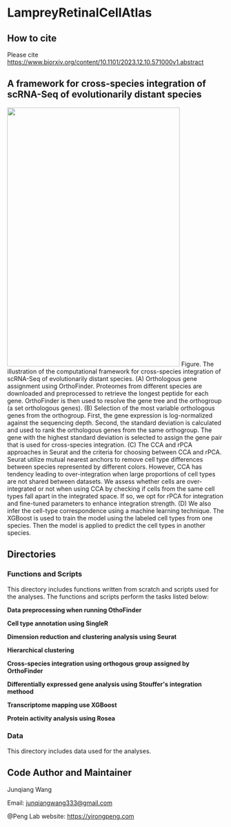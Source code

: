 # LampreyRetinalCellAtlas

## How to cite
Please cite https://www.biorxiv.org/content/10.1101/2023.12.10.571000v1.abstract

## A framework for cross-species integration of scRNA-Seq of evolutionarily distant species

<img src="/Illustrative_Figures/Figure_cross-species_integration_framework_v0.6.png" width="400" height="600">
Figure. The illustration of the computational framework for cross-species integration of scRNA-Seq of evolutionarily distant species. (A) Orthologous gene assignment using OrthoFinder. Proteomes from different species are downloaded and preprocessed to retrieve the longest peptide for each gene. OrthoFinder is then used to resolve the gene tree and the orthogroup (a set orthologous genes). (B) Selection of the most variable orthologous genes from the orthogroup. First, the gene expression is log-normalized against the sequencing depth. Second, the standard deviation is calculated and used to rank the orthologous genes from the same orthogroup. The gene with the highest standard deviation is selected to assign the gene pair that is used for cross-species integration. (C) The CCA and rPCA approaches in Seurat and the criteria for choosing between CCA and rPCA. Seurat utilize mutual nearest anchors to remove cell type differences between species represented by different colors. However, CCA has tendency leading to over-integration when large proportions of cell types are not shared between datasets. We assess whether cells are over-integrated or not when using CCA by checking if cells from the same cell types fall apart in the integrated space. If so, we opt for rPCA for integration and fine-tuned parameters to enhance integration strength. (D) We also infer the cell-type correspondence using a machine learning technique. The XGBoost is used to train the model using the labeled cell types from one species. Then the model is applied to predict the cell types in another species.

## Directories 
### Functions and Scripts
This directory includes functions written from scratch and scripts used for the analyses. The functions and scripts perform the tasks listed below:

**Data preprocessing when running OthoFinder**

**Cell type annotation using SingleR**

**Dimension reduction and clustering analysis using Seurat**

**Hierarchical clustering**

**Cross-species integration using orthogous group assigned by OrthoFinder**

**Differentially expressed gene analysis using Stouffer's integration methood**

**Transcriptome mapping use XGBoost**

**Protein activity analysis using Rosea**

### Data
This directory includes data used for the analyses.



## Code Author and Maintainer
Junqiang Wang

Email: junqiangwang333@gmail.com

@Peng Lab 
website: [](https://yirongpeng.com)https://yirongpeng.com
